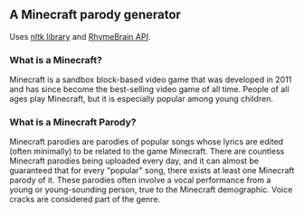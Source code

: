 ## A Minecraft parody generator
Uses [nltk library](https://www.nltk.org/) and [RhymeBrain API](https://rhymebrain.com/api.html).
### What is a Minecraft?
Minecraft is a sandbox block-based video game that was developed in 2011 and has since become the best-selling video game of all time. People of all ages play Minecraft, but it is especially popular among young children.

### What is a Minecraft Parody?
Minecraft parodies are parodies of popular songs whose lyrics are edited (often minimally) to be related to the game Minecraft.
There are countless Minecraft parodies being uploaded every day, and it can almost be guaranteed that for every "popular" song, there exists at least one Minecraft parody of it.
These parodies often involve a vocal performance from a young or young-sounding person, true to the Minecraft demographic. Voice cracks are considered part of the genre.
